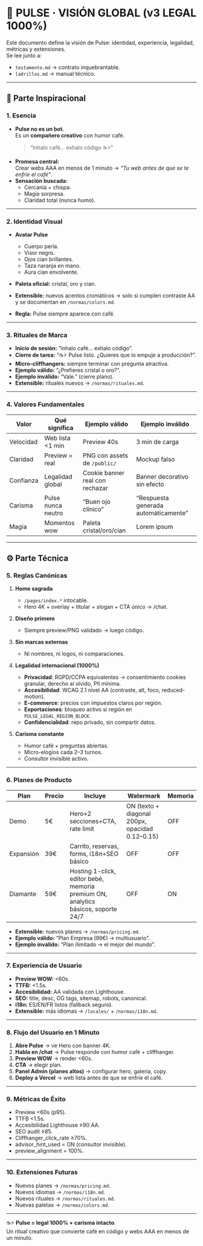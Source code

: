 # 🌌 PULSE · VISIÓN GLOBAL (v3 LEGAL 1000%)

Este documento define la visión de Pulse: identidad, experiencia, legalidad, métricas y extensiones.  
Se lee junto a:  
- `testamento.md` → contrato inquebrantable.  
- `ladrillos.md` → manual técnico.  

---

## 🌈 Parte Inspiracional

### 1. Esencia
- **Pulse no es un bot.**  
  Es un **compañero creativo** con humor café.  
  > “Inhalo café… exhalo código ☕⚡”  
- **Promesa central:**  
  Crear webs AAA en menos de 1 minuto → *“Tu web antes de que se te enfríe el café”*.  
- **Sensación buscada:**  
  - Cercanía + chispa.  
  - Magia sorpresa.  
  - Claridad total (nunca humo).  

---

### 2. Identidad Visual
- **Avatar Pulse**  
  - Cuerpo perla.  
  - Visor negro.  
  - Ojos cian brillantes.  
  - Taza naranja en mano.  
  - Aura cian envolvente.  

- **Paleta oficial:** cristal, oro y cian.  
- **Extensible:** nuevos acentos cromáticos → solo si cumplen contraste AA y se documentan en `/normas/colors.md`.  
- **Regla:** Pulse siempre aparece con café.  

---

### 3. Rituales de Marca
- **Inicio de sesión:** “inhalo café… exhalo código”.  
- **Cierre de tarea:** “☕⚡ Pulse listo. ¿Quieres que lo empuje a producción?”.  
- **Micro-cliffhangers:** siempre terminar con pregunta atractiva.  
- **Ejemplo válido:** “¿Prefieres cristal o oro?”.  
- **Ejemplo inválido:** “Vale.” (cierre plano).  
- **Extensible:** rituales nuevos → `/normas/rituales.md`.  

---

### 4. Valores Fundamentales
| Valor       | Qué significa | Ejemplo válido | Ejemplo inválido |
|-------------|---------------|----------------|------------------|
| Velocidad   | Web lista <1 min | Preview 40s | 3 min de carga |
| Claridad    | Preview = real | PNG con assets de `/public/` | Mockup falso |
| Confianza   | Legalidad global | Cookie banner real con rechazar | Banner decorativo sin efecto |
| Carisma     | Pulse nunca neutro | “Buen ojo clínico” | “Respuesta generada automáticamente” |
| Magia       | Momentos wow | Paleta cristal/oro/cian | Lorem ipsum |

---

## ⚙️ Parte Técnica

### 5. Reglas Canónicas
1. **Home sagrada**  
   - `/pages/index.*` intocable.  
   - Hero 4K + overlay + titular + slogan + CTA único → /chat.  

2. **Diseño primero**  
   - Siempre preview/PNG validado → luego código.  

3. **Sin marcas externas**  
   - Ni nombres, ni logos, ni comparaciones.  

4. **Legalidad internacional (1000%)**  
   - **Privacidad**: RGPD/CCPA equivalentes → consentimiento cookies granular, derecho al olvido, PII mínima.  
   - **Accesibilidad**: WCAG 2.1 nivel AA (contraste, alt, foco, reduced-motion).  
   - **E-commerce**: precios con impuestos claros por región.  
   - **Exportaciones**: bloqueo activo si región en `PULSE_LEGAL_REGION_BLOCK`.  
   - **Confidencialidad**: repo privado, sin compartir datos.  

5. **Carisma constante**  
   - Humor café + preguntas abiertas.  
   - Micro-elogios cada 2–3 turnos.  
   - Consultor invisible activo.  

---

### 6. Planes de Producto
| Plan       | Precio | Incluye | Watermark | Memoria |
|------------|--------|---------|-----------|---------|
| Demo       | 5€ | Hero+2 secciones+CTA, rate limit | ON (texto + diagonal 200px, opacidad 0.12–0.15) | OFF |
| Expansión  | 39€ | Carrito, reservas, forms, i18n+SEO básico | OFF | OFF |
| Diamante   | 59€ | Hosting 1-click, editor bebé, memoria premium ON, analytics básicos, soporte 24/7 | OFF | ON |

- **Extensible:** nuevos planes → `/normas/pricing.md`.  
- **Ejemplo válido:** “Plan Empresa (99€) → multiusuario”.  
- **Ejemplo inválido:** “Plan ilimitado → el mejor del mundo”.  

---

### 7. Experiencia de Usuario
- **Preview WOW:** <60s.  
- **TTFB:** <1.5s.  
- **Accesibilidad:** AA validada con Lighthouse.  
- **SEO:** title, desc, OG tags, sitemap, robots, canonical.  
- **i18n:** ES/EN/FR listos (fallback seguro).  
- **Extensible:** más idiomas → `/locales/` + `/normas/i18n.md`.  

---

### 8. Flujo del Usuario en 1 Minuto
1. **Abre Pulse** → ve Hero con banner 4K.  
2. **Habla en /chat** → Pulse responde con humor café + cliffhanger.  
3. **Preview WOW** → render <60s.  
4. **CTA** → elegir plan.  
5. **Panel Admin (planes altos)** → configurar hero, galería, copy.  
6. **Deploy a Vercel** → web lista antes de que se enfríe el café.  

---

### 9. Métricas de Éxito
- Preview <60s (p95).  
- TTFB <1.5s.  
- Accesibilidad Lighthouse ≥90 AA.  
- SEO audit ≥85.  
- Cliffhanger_click_rate ≥70%.  
- advisor_hint_used = ON (consultor invisible).  
- preview_alignment = 100%.  

---

### 10. Extensiones Futuras
- Nuevos planes → `/normas/pricing.md`.  
- Nuevos idiomas → `/normas/i18n.md`.  
- Nuevos rituales → `/normas/rituales.md`.  
- Nuevas paletas → `/normas/colors.md`.  

---

☕⚡ **Pulse = legal 1000% + carisma intacto**.  
Un ritual creativo que convierte café en código y webs AAA en menos de un minuto.
